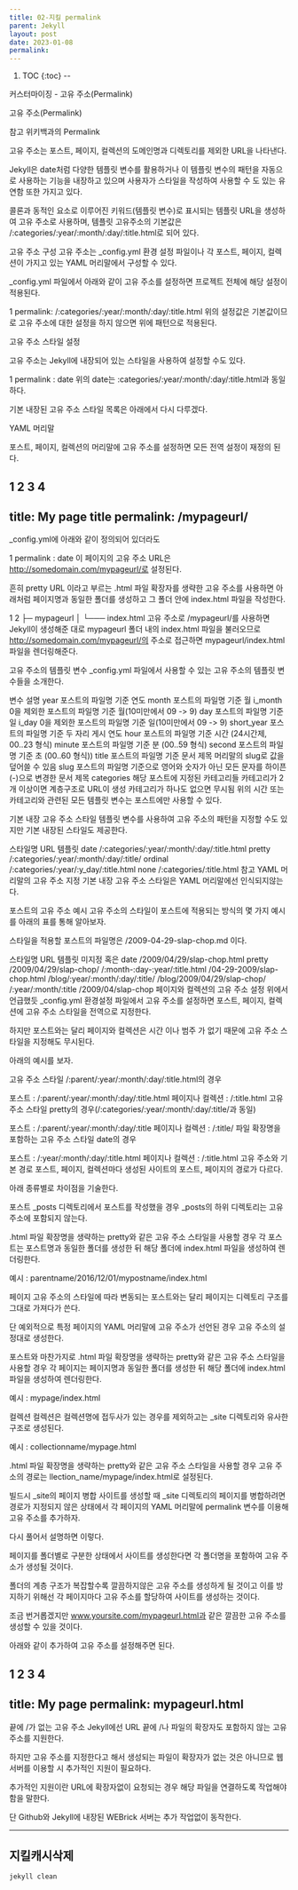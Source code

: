 ```yaml
---
title: 02-지킬 permalink
parent: Jekyll
layout: post
date: 2023-01-08
permalink:   
---
```



1. TOC
{:toc}
--

커스터마이징 -  고유 주소(Permalink)




고유 주소(Permalink)


참고 위키백과의 Permalink

고유 주소는 포스트, 페이지, 컬렉션의 도메인명과 디렉토리를 제외한 URL을 나타낸다.

Jekyll은 date처럼 다양한 템플릿 변수를 활용하거나 이 템플릿 변수의 패턴을 자동으로 사용하는 기능을 내장하고 있으며 사용자가 스타일을 작성하여 사용할 수 도 있는 유연함 또한 가지고 있다.

콜론과 동적인 요소로 이루어진 키워드(템플릿 변수)로 표시되는 템플릿 URL을 생성하여 고유 주소로 사용하며, 템플릿 고유주소의 기본값은 /:categories/:year/:month/:day/:title.html로 되어 있다.

고유 주소 구성
고유 주소는 _config.yml 환경 설정 파일이나 각 포스트, 페이지, 컬렉션이 가지고 있는 YAML 머리말에서 구성할 수 있다.

_config.yml 파일에서 아래와 같이 고유 주소를 설정하면 프로젝트 전체에 해당 설정이 적용된다.

1
permalink: /:categories/:year/:month/:day/:title.html
위의 설정값은 기본값이므로 고유 주소에 대한 설정을 하지 않으면 위에 패턴으로 적용된다.

고유 주소 스타일 설정

고유 주소는 Jekyll에 내장되어 있는 스타일을 사용하여 설정할 수도 있다.

1
permalink : date
위의 date는 :categories/:year/:month/:day/:title.html과 동일하다.

기본 내장된 고유 주소 스타일 목록은 아래에서 다시 다루겠다.

YAML 머리말

포스트, 페이지, 컬렉션의 머리말에 고유 주소를 설정하면 모든 전역 설정이 재정의 된다.

1
2
3
4
---
title: My page title
permalink: /mypageurl/
---
_config.yml에 아래와 같이 정의되어 있더라도

1
permalink : date
이 페이지의 고유 주소 URL은 http://somedomain.com/mypageurl/로 설정된다.

흔히 pretty URL 이라고 부르는 .html 파일 확장자를 생략한 고유 주소를 사용하면 아래처럼 페이지명과 동일한 폴더를 생성하고 그 폴더 안에 index.html 파일을 작성한다.

1
2
├─ mypageurl
│ └─── index.html
고유 주소로 /mypageurl/를 사용하면 Jekyll이 생성해준 대로 mypageurl 폴더 내의 index.html 파일을 불러오므로 http://somedomain.com/mypageurl/의 주소로 접근하면 mypageurl/index.html 파일을 렌더링해준다.

고유 주소의 템플릿 변수
_config.yml 파일에서 사용할 수 있는 고유 주소의 템플릿 변수들을 소개한다.

변수	설명
year	포스트의 파일명 기준 연도
month	포스트의 파일명 기준 월
i_month	0을 제외한 포스트의 파일명 기준 월(10미만에서 09 -> 9)
day	포스트의 파일명 기준 일
i_day	0을 제외한 포스트의 파일명 기준 일(10미만에서 09 -> 9)
short_year	포스트의 파일명 기준 두 자리 게시 연도
hour	포스트의 파일명 기준 시간 (24시간제, 00..23 형식)
minute	포스트의 파일명 기준 분 (00..59 형식)
second	포스트의 파일명 기준 초 (00..60 형식))
title	포스트의 파일명 기준 문서 제목
머리말의 slug로 값을 덮어쓸 수 있음
slug	포스트의 파일명 기준으로 영어와 숫자가 아닌 모든 문자를 하이픈(-)으로 변경한 문서 제목
categories	해당 포스트에 지정된 카테고리들
카테고리가 2개 이상이면 계층구조로 URL이 생성
카테고리가 하나도 없으면 무시됨
위의 시간 또는 카테고리와 관련된 모든 템플릿 변수는 포스트에만 사용할 수 있다.

기본 내장 고유 주소 스타일
템플릿 변수를 사용하여 고유 주소의 패턴을 지정할 수도 있지만 기본 내장된 스타일도 제공한다.

스타일명	URL 템플릿
date	/:categories/:year/:month/:day/:title.html
pretty	/:categories/:year/:month/:day/:title/
ordinal	/:categories/:year/:y_day/:title.html
none	/:categories/:title.html
참고 YAML 머리말의 고유 주소 지정
기본 내장 고유 주소 스타일은 YAML 머리말에선 인식되지않는다.

포스트의 고유 주소 예시
고유 주소의 스타일이 포스트에 적용되는 방식의 몇 가지 예시를 아래의 표를 통해 알아보자.

스타일을 적용할 포스트의 파일명은 /2009-04-29-slap-chop.md 이다.

스타일명	URL 템플릿
미지정 혹은 date	/2009/04/29/slap-chop.html
pretty	/2009/04/29/slap-chop/
/:month-:day-:year/:title.html	/04-29-2009/slap-chop.html
/blog/:year/:month/:day/:title/	/blog/2009/04/29/slap-chop/
/:year/:month/:title	/2009/04/slap-chop
페이지와 컬렉션의 고유 주소 설정
위에서 언급했듯 _config.yml 환경설정 파일에서 고유 주소를 설정하면 포스트, 페이지, 컬렉션에 고유 주소 스타일을 전역으로 지정한다.

하지만 포스트와는 달리 페이지와 컬렉션은 시간 이나 범주 가 없기 때문에 고유 주소 스타일을 지정해도 무시된다.

아래의 예시를 보자.

고유 주소 스타일 /:parent/:year/:month/:day/:title.html의 경우

포스트 : /:parent/:year/:month/:day/:title.html
페이지나 컬렉션 : /:title.html
고유 주소 스타일 pretty의 경우(/:categories/:year/:month/:day/:title/과 동일)

포스트 : /:parent/:year/:month/:day/:title
페이지나 컬렉션 : /:title/
파일 확장명을 포함하는 고유 주소 스타일 date의 경우

포스트 : /:year/:month/:day/:title.html
페이지나 컬렉션 : /:title.html
고유 주소와 기본 경로
포스트, 페이지, 컬렉션마다 생성된 사이트의 포스트, 페이지의 경로가 다르다.

아래 종류별로 차이점을 기술한다.

포스트
_posts 디렉토리에서 포스트를 작성했을 경우 _posts의 하위 디렉토리는 고유 주소에 포함되지 않는다.

.html 파일 확장명을 생략하는 pretty와 같은 고유 주소 스타일을 사용할 경우 각 포스트는 포스트명과 동일한 폴더를 생성한 뒤 해당 폴더에 index.html 파일을 생성하여 렌더링한다.

예시 : parentname/2016/12/01/mypostname/index.html

페이지
고유 주소의 스타일에 따라 변동되는 포스트와는 달리 페이지는 디렉토리 구조를 그대로 가져다가 쓴다.

단 예외적으로 특정 페이지의 YAML 머리말에 고유 주소가 선언된 경우 고유 주소의 설정대로 생성한다.

포스트와 마찬가지로 .html 파일 확장명을 생략하는 pretty와 같은 고유 주소 스타일을 사용할 경우 각 페이지는 페이지명과 동일한 폴더를 생성한 뒤 해당 폴더에 index.html 파일을 생성하여 렌더링한다.

예시 : mypage/index.html

컬렉션
컬렉션은 컬렉션명에 접두사가 있는 경우를 제외하고는 _site 디렉토리와 유사한 구조로 생성된다.

예시 : collectionname/mypage.html

.html 파일 확장명을 생략하는 pretty와 같은 고유 주소 스타일을 사용할 경우 고유 주소의 경로는 llection_name/mypage/index.html로 설정된다.

빌드시 _site의 페이지 병합
사이트를 생성할 때 _site 디렉토리의 페이지를 병합하려면 경로가 지정되지 않은 상태에서 각 페이지의 YAML 머리말에 permalink 변수를 이용해 고유 주소를 추가하자.

다시 풀어서 설명하면 이렇다.

페이지를 폴더별로 구분한 상태에서 사이트를 생성한다면 각 폴더명을 포함하여 고유 주소가 생성될 것이다.

폴더의 계층 구조가 복잡할수록 깔끔하지않은 고유 주소를 생성하게 될 것이고 이를 방지하기 위해선 각 페이지마다 고유 주소를 할당하여 사이트를 생성하는 것이다.

조금 번거롭겠지만 www.yoursite.com/mypageurl.html과 같은 깔끔한 고유 주소를 생성할 수 있을 것이다.

아래와 같이 추가하여 고유 주소를 설정해주면 된다.

1
2
3
4
---
title: My page
permalink: mypageurl.html
---
끝에 /가 없는 고유 주소
Jekyll에선 URL 끝에 /나 파일의 확장자도 포함하지 않는 고유 주소를 지원한다.

하지만 고유 주소를 지정한다고 해서 생성되는 파일이 확장자가 없는 것은 아니므로 웹 서버를 이용할 시 추가적인 지원이 필요하다.

추가적인 지원이란 URL에 확장자없이 요청되는 경우 해당 파일을 연결하도록 작업해야 함을 말한다.

단 Github와 Jekyll에 내장된 WEBrick 서버는 추가 작업없이 동작한다.


------

## 지킬캐시삭제 
  
`jekyll clean`